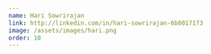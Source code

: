 ```yaml
---
name: Hari Sowrirajan
link: http://linkedin.com/in/hari-sowrirajan-6b8017173
image: /assets/images/hari.png
order: 10
---
```


